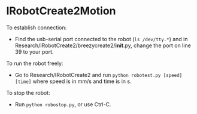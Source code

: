 # IRobotCreate2Motion
To establish connection:

* Find the usb-serial port connected to the robot (```ls /dev/tty.*```) and in Research/IRobotCreate2/breezycreate2/__init__.py, change the port on line 39 to your port.

To run the robot freely:

* Go to Research/IRobotCreate2 and run ```python robotest.py [speed] [time]``` where speed is in mm/s and time is in s.

To stop the robot:

* Run ```python robostop.py```, or use Ctrl-C.
